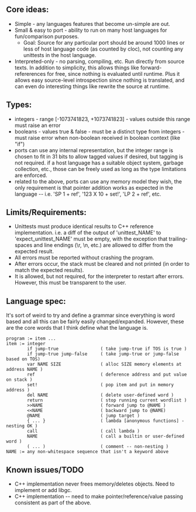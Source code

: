 
## Core ideas:
- Simple - any languages features that become un-simple are out.
- Small & easy to port - ability to run on many host languages for fun/comparison purposes.
	- Goal: Source for any particular port should be around 1000 lines or less of host language code (as counted by cloc), not counting any unittests in the host language.
- Interpreted-only - no parsing, compiling, etc. Run directly from source texts. In addition to simplicity, this allows things like forward-refererences for free, since nothing is evaluated until runtime. Plus it allows easy source-level introspection since nothing is translated, and can even do interesting things like rewrite the source at runtime.

## Types:
- integers - range [-1073741823, +1073741823] - values outside this range must raise an error
- booleans - values true & false - must be a distinct type from integers - must raise error when non-boolean received in boolean context (like "if")
- ports can use any internal representation, but the integer range is chosen to fit in 31 bits to allow tagged values if desired, but tagging is not required. if a host language has a suitable object system, garbage collection, etc., those can be freely used as long as the type limitations are enforced.
- related to the above, ports can use any memory model they wish, the only requirement is that pointer addition works as expected in the language -- i.e. 'SP 1 + ref', '123 X 10 + set!', 'LP 2 + ref', etc.

## Limits/Requirements:
- Unittests must produce identical results to C++ reference implementation. i.e. a diff of the output of 'unittest_NAME' to 'expect_unittest_NAME' must be empty, with the exception that trailing-spaces and line endings (\r, \n, etc.) are allowed to differ from the expected result.
- All errors must be reported without crashing the program.
- After errors occur, the stack must be cleared and not printed (in order to match the expected results).
- It is allowed, but not required, for the interpreter to restart after errors. However, this must be transparent to the user.

## Language spec:

It's sort of weird to try and define a grammar since everything is word based and all this
can be fairly easily changed/expanded. However, these are the core words that I think
define what the language is.
```
program := item ...
item := integer
		if jump-true				( take jump-true if TOS is true )
		if jump-true jump-false		( take jump-true or jump-false based on TOS)
		var NAME SIZE				( alloc SIZE memory elements at address NAME )
		ref							( deference address and put value on stack )
		set!						( pop item and put in memory address )
		del NAME					( delete user-defined word )
		return						( stop running current wordlist )
		>>NAME						( forward jump to @NAME )
		<<NAME						( backward jump to @NAME)
		@NAME						( jump target )
		{ ... }						( lambda [anonymous functions] - nesting OK )
		call						( call lambda )
		NAME						( call a builtin or user-defined word )
		( ... )						( comment -- non-nesting )
NAME := any non-whitespace sequence that isn't a keyword above
```

## Known issues/TODO
- C++ implementation never frees memory/deletes objects. Need to implement or add libgc.
- C++ implementation -- need to make pointer/reference/value passing consistent as part of the above.
